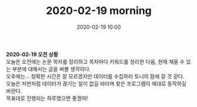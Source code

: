 ﻿---
title: "2020-02-19 morning"
date: 2020-02-19 10:00
categories: purdueProject
---

**2020-02-19 오전 상황**  
오늘은 오전에는 논문 목차를 정리하고 목차마다 키워드를 정리한 다음, 현재 채울 수 있는 부분에 대해서는 글을 써볼 생각이다.  
오후에는... 정확한 시간은 잘 모르겠지만 데이터를 수집하러 토니의 팜에 갈 것 같다.  
오늘은 저번처럼 데이터가 끊기는 일이 없길 바라며 찾은 프로그램이 제대로 동작하길 바란다.  
목표대로 진행되는 하루였으면 좋겠따!